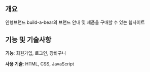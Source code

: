 ## 개요

인형브랜드 build-a-bear의 브랜드 안내 및 제품을 구매할 수 있는 웹사이트

## 기능 및 기술사항

**기능**: 회원가입, 로그인, 장바구니

**사용 기술**: HTML, CSS, JavaScript


